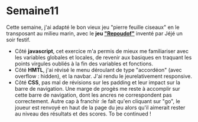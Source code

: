 # Semaine11
Cette semaine, j'ai adapté le bon vieux jeu "pierre feuille ciseaux" en le transposant au milieu marin, avec le **jeu <a href="https://htmlpreview.github.io/?https://github.com/anouchk/Semaine11/blob/prout/repoudof.html">"Repoudof"</a>** inventé par Jéjé un soir festif.
* Côté **javascript**, cet exercice m'a permis de mieux me familiariser avec les variables globales et locales, de revenir aux basiques en traquant les points virgules oubliés à la fin des variables et fonctions. 
* Côté **HMTL**, j'ai révisé le menu déroulant de type "accordéon" (avec overflow : hidden), et la navbar. J'ai rendu le jeurelativement responsive.
* Côté **CSS**, pas mal de révisions sur les padding et leur impact sur la barre de navigation. Une marge de progès me reste à accomplir sur cette barre de navigation, dont les ancres ne correspondent pas correctement. Autre cap à franchir :le fait qu'en cliquant sur "go", le joueur est renvoyé en haut de la page du jeu alors qu'il aimerait rester au niveau des résultats et des scores. To be continued !
